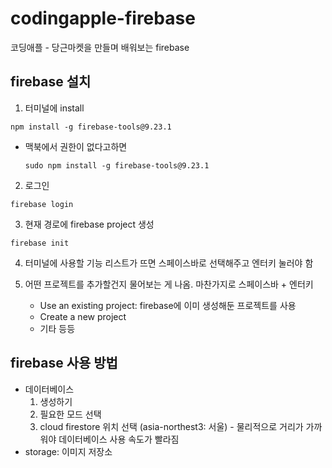 # codingapple-firebase

코딩애플 - 당근마켓을 만들며 배워보는 firebase

## firebase 설치

1. 터미널에 install

```
npm install -g firebase-tools@9.23.1
```

- 맥북에서 권한이 없다고하면

  ```
  sudo npm install -g firebase-tools@9.23.1
  ```

2.  로그인

```
firebase login
```

3. 현재 경로에 firebase project 생성

```
firebase init
```

4. 터미널에 사용할 기능 리스트가 뜨면 스페이스바로 선택해주고 엔터키 눌러야 함

5. 어떤 프로젝트를 추가할건지 물어보는 게 나옴. 마찬가지로 스페이스바 + 엔터키

   - Use an existing project: firebase에 이미 생성해둔 프로젝트를 사용
   - Create a new project
   - 기타 등등

## firebase 사용 방법

- 데이터베이스
  1. 생성하기
  2. 필요한 모드 선택
  3. cloud firestore 위치 선택 (asia-northest3: 서울) - 물리적으로 거리가 가까워야 데이터베이스 사용 속도가 빨라짐
- storage: 이미지 저장소
